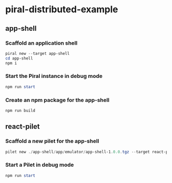 # piral-distributed-example
## app-shell
### Scaffold an application shell
```ps1
piral new --target app-shell
cd app-shell
npm i
```
### Start the Piral instance in debug mode
```ps1
npm run start
```
### Create an npm package for the app-shell
```ps1
npm run build
```
## react-pilet
### Scaffold a new pilet for the app-shell
```ps1
pilet new ./app-shell/app/emulator/app-shell-1.0.0.tgz --target react-pilet
```
### Start a Pilet in debug mode
```ps1
npm run start
```
